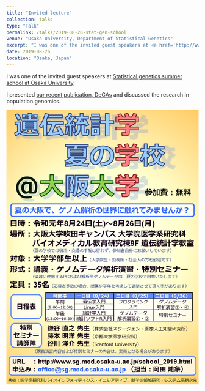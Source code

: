 ```yaml
---
title: "Invited lecture"
collection: talks
type: "Talk"
permalink: /talks/2019-08-26-stat-gen-school
venue: "Osaka University, Department of Statistical Genetics"
excerpt: "I was one of the invited guest speakers at <a href='http://www.sg.med.osaka-u.ac.jp/school_2019.html' target='_blank'>Statistical genetics summer school at Osaka University</a>."
date: 2019-08-26
location: "Osaka, Japan"
---
```


I was one of the invited guest speakers at [Statistical genetics summer school at Osaka University](http://www.sg.med.osaka-u.ac.jp/school_2019.html).

I presented [our recent publication, DeGAs](/publication/2019-09-06-DeGAs) and discussed the research in population genomics.

![Flyer](/files/2019/StatGeneSummerSchool_2019.png)
